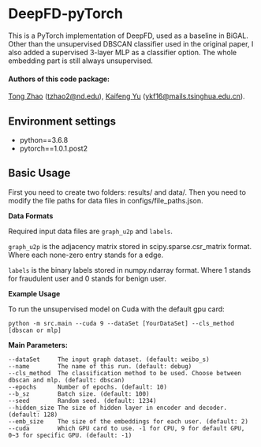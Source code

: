 # DeepFD-pyTorch
This is a PyTorch implementation of DeepFD, used as a baseline in BiGAL.
Other than the unsupervised DBSCAN classifier used in the original paper, I also added a supervised 3-layer MLP as a classifier option. The whole embedding part is still always unsupervised.

#### Authors of this code package:
[Tong Zhao](https://github.com/zhao-tong) (tzhao2@nd.edu),
[Kaifeng Yu](https://github.com/kaifeng16) (ykf16@mails.tsinghua.edu.cn).

## Environment settings
- python==3.6.8
- pytorch==1.0.1.post2


## Basic Usage
First you need to create two folders: results/ and data/. Then you need to modify the file paths for data files in configs/file_paths.json.

**Data Formats**

Required input data files are `graph_u2p` and `labels`.

`graph_u2p` is the adjacency matrix stored in scipy.sparse.csr_matrix format. Where each none-zero entry stands for a edge.

`labels` is the binary labels stored in numpy.ndarray format. Where 1 stands for fraudulent user and 0 stands for benign user.

**Example Usage**

To run the unsupervised model on Cuda with the default gpu card:
```
python -m src.main --cuda 9 --dataSet [YourDataSet] --cls_method [dbscan or mlp]
```

**Main Parameters:**

```
--dataSet     The input graph dataset. (default: weibo_s)
--name        The name of this run. (default: debug)
--cls_method  The classification method to be used. Choose between dbscan and mlp. (default: dbscan)
--epochs      Number of epochs. (default: 10)
--b_sz        Batch size. (default: 100)
--seed        Random seed. (default: 1234)
--hidden_size The size of hidden layer in encoder and decoder. (default: 128)
--emb_size    The size of the embeddings for each user. (default: 2)
--cuda        Which GPU card to use. -1 for CPU, 9 for default GPU, 0~3 for specific GPU. (default: -1)
```





